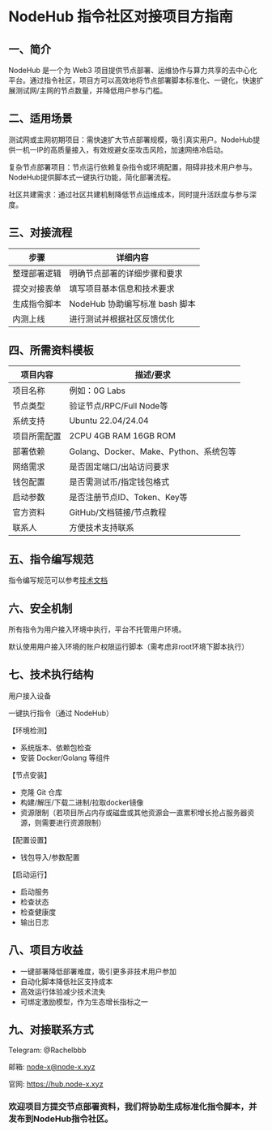 # NodeHub 指令社区对接项目方指南

## 一、简介
NodeHub 是一个为 Web3 项目提供节点部署、运维协作与算力共享的去中心化平台。通过指令社区，项目方可以高效地将节点部署脚本标准化、一键化，快速扩展测试网/主网的节点数量，并降低用户参与门槛。

## 二、适用场景
测试网或主网初期项目：需快速扩大节点部署规模，吸引真实用户。NodeHub提供一机一IP的高质量接入，有效规避女巫攻击风险，加速网络冷启动。

复杂节点部署项目：节点运行依赖复杂指令或环境配置，阻碍非技术用户参与。NodeHub提供脚本式一键执行功能，简化部署流程。

社区共建需求：通过社区共建机制降低节点运维成本，同时提升活跃度与参与深度。
## 三、对接流程
| 步骤               | 详细内容                                       |
|--------------------|------------------------------------------------|
| 整理部署逻辑       | 明确节点部署的详细步骤和要求                   |
| 提交对接表单       | 填写项目基本信息和技术要求                     |
| 生成指令脚本       | NodeHub 协助编写标准 bash 脚本                |
| 内测上线           | 进行测试并根据社区反馈优化                     |
## 四、所需资料模板
| 项目内容     | 描述/要求                     |
|--------------|------------------------------|
| 项目名称     | 例如：0G Labs               |
| 节点类型     | 验证节点/RPC/Full Node等     |
| 系统支持     | Ubuntu 22.04/24.04          |
| 项目所需配置 | 2CPU 4GB RAM 16GB ROM       |
| 部署依赖     | Golang、Docker、Make、Python、系统包等 |
| 网络需求     | 是否固定端口/出站访问要求    |
| 钱包配置     | 是否需测试币/指定钱包格式    |
| 启动参数     | 是否注册节点ID、Token、Key等  |
| 官方资料     | GitHub/文档链接/节点教程    |
| 联系人       | 方便技术支持联系            |
## 五、指令编写规范
指令编写规范可以参考[技术文档](https://docs.node-x.xyz/chan-pin-shou-ce/nodehub/zhi-ling-bian-xie-wen-dang)
## 六、安全机制
所有指令为用户接入环境中执行，平台不托管用户环境。

默认使用用户接入环境的账户权限运行脚本（需考虑非root环境下脚本执行）
## 七、技术执行结构
用户接入设备

一键执行指令（通过 NodeHub）

【环境检测】
- 系统版本、依赖包检查
- 安装 Docker/Golang 等组件

【节点安装】
- 克隆 Git 仓库
- 构建/解压/下载二进制/拉取docker镜像
- 资源限制（若项目所占内存或磁盘或其他资源会一直累积增长抢占服务器资源，则需要进行资源限制）

【配置设置】
- 钱包导入/参数配置

【启动运行】
- 启动服务
- 检查状态
- 检查健康度
- 输出日志
## 八、项目方收益
- 一键部署降低部署难度，吸引更多非技术用户参加
- 自动化脚本降低社区支持成本
- 高效运行体验减少技术流失
- 可绑定激励模型，作为生态增长指标之一
## 九、对接联系方式
Telegram: @Rachelbbb

邮箱: node-x@node-x.xyz

官网: https://hub.node-x.xyz
### 欢迎项目方提交节点部署资料，我们将协助生成标准化指令脚本，并发布到NodeHub指令社区。
